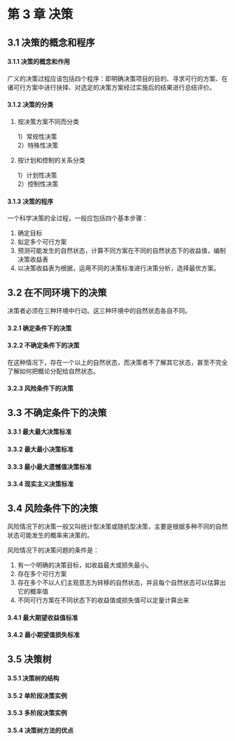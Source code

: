 # 第 3 章 决策

## 3.1 决策的概念和程序

#### 3.1.1 决策的概念和作用

广义的决策过程应该包括四个程序：即明确决策项目的目的、寻求可行的方案、在诸可行方案中进行抉择、对选定的决策方案经过实施后的结果进行总结评价。

#### 3.1.2 决策的分类

1. 按决策方案不同而分类

   1）常规性决策  
   2）特殊性决策

2. 按计划和控制的关系分类

   1）计划性决策  
   2）控制性决策

#### 3.1.3 决策的程序

一个科学决策的全过程，一般应包括四个基本步骤：

1. 确定目标
2. 拟定多个可行方案
3. 预测可能发生的自然状态，计算不同方案在不同的自然状态下的收益值，编制决策收益表
4. 以决策收益表为根据，运用不同的决策标准进行决策分析，选择最优方案。

## 3.2 在不同环境下的决策

决策者必须在三种环境中行动。这三种环境中的自然状态各自不同。

#### 3.2.1 确定条件下的决策

#### 3.2.2 不确定条件下的决策

在这种情况下，存在一个以上的自然状态，而决策者不了解其它状态，甚至不完全了解如何把概论分配给自然状态。

#### 3.2.3 风险条件下的决策

## 3.3 不确定条件下的决策

#### 3.3.1 最大最大决策标准

#### 3.3.2 最大最小决策标准

#### 3.3.3 最小最大遗憾值决策标准

#### 3.3.4 现实主义决策标准

## 3.4 风险条件下的决策

风险情况下的决策一般又叫统计型决策或随机型决策，主要是根据多种不同的自然状态可能发生的概率来决策的。

风险情况下的决策问题的条件是：

1. 有一个明确的决策目标，如收益最大或损失最小。
2. 存在多个可行方案
3. 存在多个不以人们主观意志为转移的自然状态，并且每个自然状态可以估算出它的概率值
4. 不同可行方案在不同状态下的收益值或损失值可以定量计算出来

#### 3.4.1 最大期望收益值标准

#### 3.4.2 最小期望值损失标准

## 3.5 决策树

#### 3.5.1 决策树的结构

#### 3.5.2 单阶段决策实例

#### 3.5.3 多阶段决策实例

#### 3.5.4 决策树方法的优点
